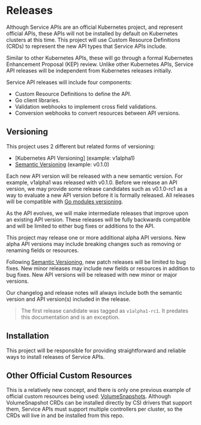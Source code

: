 # Releases

Although Service APIs are an official Kubernetes project, and represent official
APIs, these APIs will not be installed by default on Kubernetes clusters at this
time. This project will use Custom Resource Definitions (CRDs) to represent the
new API types that Service APIs include.

Similar to other Kubernetes APIs, these will go through a formal Kubernetes
Enhancement Proposal (KEP) review. Unlike other Kubernetes APIs, Service API
releases will be independent from Kubernetes releases initially.

Service API releases will include four components:

* Custom Resource Definitions to define the API.
* Go client libraries.
* Validation webhooks to implement cross field validations.
* Conversion webhooks to convert resources between API versions.

## Versioning

This project uses 2 different but related forms of versioning:

- [Kubernetes API Versioning] (example: v1alpha1)
- [Semantic Versioning] (example: v0.1.0)

Each new API version will be released with a new semantic version. For example,
v1alpha1 was released with v0.1.0. Before we release an API version, we may
provide some release candidates such as v0.1.0-rc1 as a way to evaluate a new
API version before it is formally released. All releases will be compatible with
[Go modules versioning].

As the API evolves, we will make intermediate releases that improve upon an
existing API version. These releases will be fully backwards compatible and will
be limited to either bug fixes or additions to the API.

This project may release one or more additional alpha API versions. New alpha
API versions may include breaking changes such as removing or renaming fields or
resources.

Following [Semantic Versioning], new patch releases will be limited to bug
fixes. New minor releases may include new fields or resources in addition to bug
fixes. New API versions will be released with new minor or major versions.

Our changelog and release notes will always include both the semantic version
and API version(s) included in the release. 

[Kubernetes API Version]: https://github.com/kubernetes/community/blob/master/contributors/devel/sig-architecture/api_changes.md#alpha-beta-and-stable-versions
[Semantic Versioning]: https://semver.org/
[Go modules versioning]: https://golang.org/ref/mod#versions

> The first release candidate was tagged as `v1alpha1-rc1`. It predates this
documentation and is an exception.

## Installation

This project will be responsible for providing straightforward and reliable ways
to install releases of Service APIs.

## Other Official Custom Resources

This is a relatively new concept, and there is only one previous example of
official custom resources being used:
[VolumeSnapshots](https://kubernetes.io/blog/2018/10/09/introducing-volume-snapshot-alpha-for-kubernetes/).
Although VolumeSnapshot CRDs can be installed directly by CSI drivers that
support them, Service APIs must support multiple controllers per cluster, so the
CRDs will live in and be installed from this repo.
